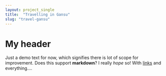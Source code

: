 ```yaml
---
layout: project_single
title:  "Travelling in Gansu"
slug: "travel-gansu"
---
```


# My header 
Just a demo text for now, which signifies there is lot of scope for improvement.
Does this support **markdown**? I really _hope_  so!
With [links](www.google.com) and everything....